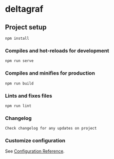 # deltagraf

## Project setup
```
npm install
```

### Compiles and hot-reloads for development
```
npm run serve
```

### Compiles and minifies for production
```
npm run build
```

### Lints and fixes files
```
npm run lint
```
### Changelog
```
Check changelog for any updates on project
```

### Customize configuration
See [Configuration Reference](https://cli.vuejs.org/config/).
